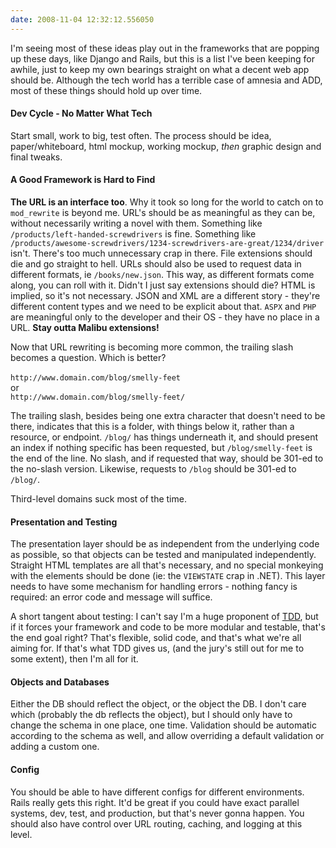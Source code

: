 ```yaml
---
date: 2008-11-04 12:32:12.556050
---
```

<p>I'm seeing most of these ideas play out in the frameworks that are popping up these days, like Django and Rails, but this is a list I've been keeping for awhile, just to keep my own bearings straight on what a decent web app should be. Although the tech world has a terrible case of amnesia and ADD, most of these things should hold up over time. </p> 

<h4>Dev Cycle - No Matter What Tech</h4> <p> Start small, work to big, test often. The process should be idea, paper/whiteboard, html mockup, working mockup, <i>then</i> graphic design and final tweaks. </p> 

<h4>A Good Framework is Hard to Find</h4> 

<p> <b>The URL is an interface too</b>. Why it took so long for the world to catch on to <code>mod_rewrite</code> is beyond me. URL's should be as meaningful as they can be, without necessarily writing a novel with them. Something like <code>/products/left-handed-screwdrivers</code> is fine. Something like <code>/products/awesome-screwdrivers/1234-screwdrivers-are-great/1234/driver</code> isn't. There's too much unnecessary crap in there. File extensions should die and go straight to hell. URLs should also be used to request data in different formats, ie <code>/books/new.json</code>. This way, as different formats come along, you can roll with it. Didn't I just say extensions should die? HTML is implied, so it's not necessary. JSON and XML are a different story - they're different content types and we need to be explicit about that. <code>ASPX</code> and <code>PHP</code> are meaningful only to the developer and their OS - they have no place in a URL. <b>Stay outta Malibu extensions!</b> </p> 

<p>Now that URL rewriting is becoming more common, the trailing slash becomes a question. Which is better?<br /><br /> <code>http://www.domain.com/blog/smelly-feet</code><br /> or<br /> <code>http://www.domain.com/blog/smelly-feet/</code> 

<p>The trailing slash, besides being one extra character that doesn't need to be there, indicates that this is a folder, with things below it, rather than a resource, or endpoint. <code>/blog/</code> has things underneath it, and should present an index if nothing specific has been requested, but <code>/blog/smelly-feet</code> is the end of the line. No slash, and if requested that way, should be 301-ed to the no-slash version. Likewise, requests to <code>/blog</code> should be 301-ed to <code>/blog/</code>.</p> 

<p>Third-level domains suck most of the time.</p> 

<h4>Presentation and Testing</h4> 

<p> The presentation layer should be as independent from the underlying code as possible, so that objects can be tested and manipulated independently. Straight HTML templates are all that's necessary, and no special monkeying with the elements should be done (ie: the <code>VIEWSTATE</code> crap in .NET). This layer needs to have some mechanism for handling errors - nothing fancy is required: an error code and message will suffice. </p>

<p>A short tangent about testing: I can't say I'm a huge proponent of <a href="http://en.wikipedia.org/wiki/Test-driven_development">TDD</a>, but if it forces your framework and code to be more modular and testable, that's the end goal right? That's flexible, solid code, and that's what we're all aiming for. If that's what TDD gives us, (and the jury's still out for me to some extent), then I'm all for it.</p>

<h4>Objects and Databases</h4> 

<p> Either the DB should reflect the object, or the object the DB. I don't care which (probably the db reflects the object), but I should only have to change the schema in one place, one time. Validation should be automatic according to the schema as well, and allow overriding a default validation or adding a custom one.</p> 

<h4>Config</h4> 

<p> You should be able to have different configs for different environments. Rails really gets this right. It'd be great if you could have exact parallel systems, dev, test, and production, but that's never gonna happen. You should also have control over URL routing, caching, and logging at this level. </p>
